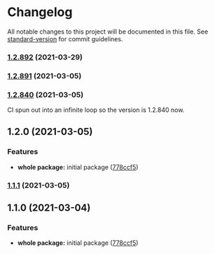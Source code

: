 # Changelog

All notable changes to this project will be documented in this file. See [standard-version](https://github.com/conventional-changelog/standard-version) for commit guidelines.

### [1.2.892](https://gitlab.com/megabyte-space/npm/prettier-config/compare/v1.2.891...v1.2.892) (2021-03-29)

### [1.2.891](https://gitlab.com/megabyte-space/npm/prettier-config/compare/v1.2.890...v1.2.891) (2021-03-05)

### [1.2.840](https://gitlab.com/megabyte-space/npm/prettier-config/compare/v1.2.839...v1.2.840) (2021-03-05)

CI spun out into an infinite loop so the version is 1.2.840 now.

## 1.2.0 (2021-03-05)


### Features

* **whole package:** initial package ([778ccf5](https://gitlab.com/megabyte-space/npm/prettier-config/commit/778ccf5a24194e74e58ddd7ed8e71a683f8ae652))

### [1.1.1](https://gitlab.com/megabyte-space/npm/prettier-config/compare/v1.1.0...v1.1.1) (2021-03-05)

## 1.1.0 (2021-03-04)


### Features

* **whole package:** initial package ([778ccf5](https://gitlab.com/megabyte-space/npm/prettier-config/commit/778ccf5a24194e74e58ddd7ed8e71a683f8ae652))
